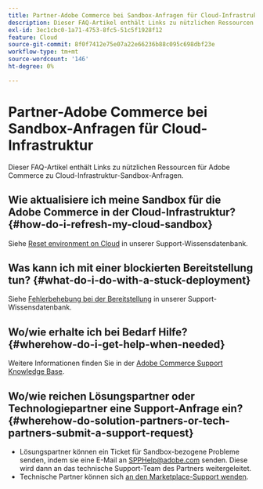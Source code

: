 ```yaml
---
title: Partner-Adobe Commerce bei Sandbox-Anfragen für Cloud-Infrastruktur
description: Dieser FAQ-Artikel enthält Links zu nützlichen Ressourcen für Adobe Commerce zu Cloud-Infrastruktur-Sandbox-Anfragen.
exl-id: 3ec1cbc0-1a71-4753-8fc5-51c5f1928f12
feature: Cloud
source-git-commit: 8f0f7412e75e07a22e66236b88c095c698dbf23e
workflow-type: tm+mt
source-wordcount: '146'
ht-degree: 0%

---
```


# Partner-Adobe Commerce bei Sandbox-Anfragen für Cloud-Infrastruktur

Dieser FAQ-Artikel enthält Links zu nützlichen Ressourcen für Adobe Commerce zu Cloud-Infrastruktur-Sandbox-Anfragen.

## Wie aktualisiere ich meine Sandbox für die Adobe Commerce in der Cloud-Infrastruktur? {#how-do-i-refresh-my-cloud-sandbox}

Siehe [Reset environment on Cloud](/help/how-to/general/reset-environment-on-cloud.md) in unserer Support-Wissensdatenbank.

## Was kann ich mit einer blockierten Bereitstellung tun? {#what-do-i-do-with-a-stuck-deployment}

Siehe [Fehlerbehebung bei der Bereitstellung](/help/troubleshooting/deployment/magento-deployment-troubleshooter.md) in unserer Support-Wissensdatenbank.

## Wo/wie erhalte ich bei Bedarf Hilfe? {#wherehow-do-i-get-help-when-needed}

Weitere Informationen finden Sie in der [Adobe Commerce Support Knowledge Base](https://support.magento.com/hc/en-us).

## Wo/wie reichen Lösungspartner oder Technologiepartner eine Support-Anfrage ein? {#wherehow-do-solution-partners-or-tech-partners-submit-a-support-request}

* Lösungspartner können ein Ticket für Sandbox-bezogene Probleme senden, indem sie eine E-Mail an [SPPHelp@adobe.com](mailto:SPPHelp@adobe.com) senden. Diese wird dann an das technische Support-Team des Partners weitergeleitet.
* Technische Partner können sich [an den Marketplace-Support wenden](mailto:commercemarketplacesupport@adobe.com).
